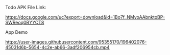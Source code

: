 Todo APK File Link:

https://docs.google.com/uc?export=download&id=1Bo7f_NMvoAAbnktoBP-SWReoq0BYYCT8

App Demo

https://user-images.githubusercontent.com/95355170/196402076-45031d6b-5654-4c2e-ab66-3adf206954cb.mp4

